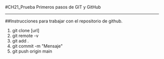 #CH21_Prueba
Primeros pasos de GIT y GitHub




---

##Instrucciones para trabajar con el repositorio de github.

1. git clone [url]
2. git remote -v
3. git add .
4. git commit -m "Mensaje"
5. git push origin main

